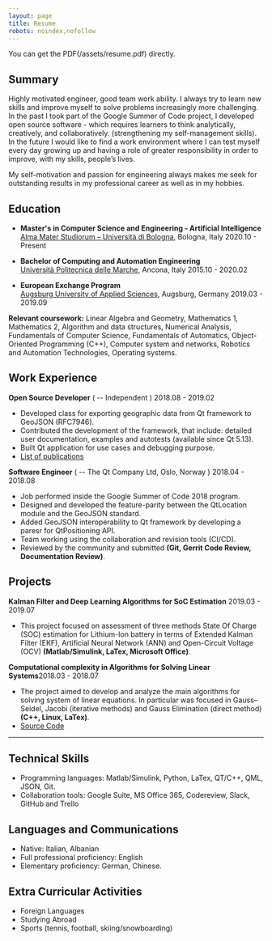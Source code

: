 ```yaml
---
layout: page
title: Resume
robots: noindex,nofollow
---
```


You can get the PDF(/assets/resume.pdf) directly.

## Summary

Highly motivated engineer, good team work ability. I always try to learn new skills and improve myself to solve problems increasingly more challenging. In the past I took part of the Google Summer of Code project, I developed open source software - which requires learners to think analytically, creatively, and collaboratively. (strengthening my self-management skills). In the future I would like to find a work environment where I can test myself every day growing up and having a role of greater responsibility in order to improve, with my skills, people’s lives.

My self-motivation and passion for engineering always makes me seek for outstanding results in my professional career as well as in my hobbies.

## Education

- **Master's in Computer Science and Engineering - Artificial Intelligence**\
  [Alma Mater Studiorum – Università di Bologna](https://www.unibo.it/en/homepage), Bologna, Italy <span class="right">2020.10 - Present</span><br>

- **Bachelor of Computing and Automation Engineering**\
  [Università Politecnica delle Marche](https://www.univpm.it/Entra/Universita_Politecnica_delle_Marche_Home/L/1), Ancona, Italy <span class="right">2015.10 - 2020.02</span><br>

- **European Exchange Program**\
  [Augsburg University of Applied Sciences](https://www.hs-augsburg.de/en/), Augsburg, Germany <span class="right">2019.03 - 2019.09</span>

**Relevant coursework:** Linear Algebra and Geometry, Mathematics 1, Mathematics 2, Algorithm and data structures, Numerical Analysis, Fundamentals of Computer Science, Fundamentals of Automatics, Object-Oriented Programming (C++), Computer system and networks, Robotics and Automation Technologies, Operating systems.

## Work Experience

**Open Source Developer** ( -- Independent ) <span class="right"> 2018.08 - 2019.02</span><br>

- Developed class for exporting geographic data from Qt framework to GeoJSON (RFC7946).
- Contributed the development of the framework, that include: detailed user documentation, examples and autotests (available since Qt 5.13).
- Built Qt application for use cases and debugging purpose.
- [List of publications](https://codereview.qt-project.org/q/owner:%22Julian+Sherollari%22+)

**Software Engineer** ( -- The Qt Company Ltd, Oslo, Norway ) <span class="right"> 2018.04 - 2018.08</span>

- Job performed inside the Google Summer of Code 2018 program.
- Designed and developed the feature-parity between the QtLocation module and the GeoJSON standard.
- Added GeoJSON interoperability to Qt framework by developing a paresr for QtPositioning API.
- Team working using the collaboration and revision tools (CI/CD).
- Reviewed by the community and submitted **(Git, Gerrit Code Review, Documentation Review)**.

## Projects

**Kalman Filter and Deep Learning Algorithms for SoC Estimation**<span class="role"></span> <span class="right">2019.03 - 2019.07</span><br>

- This project focused on assessment of three methods State Of Charge (SOC) estimation for Lithium-Ion battery in terms of Extended Kalman Filter (EKF), Artificial Neural Network (ANN) and Open-Circuit Voltage (OCV) **(Matlab/Simulink, LaTex, Microsoft Office)**.

**Computational complexity in Algorithms for Solving Linear Systems**<span class="role"></span><span class="right">2018.03 - 2018.07</span><br>

- The project aimed to develop and analyze the main algorithms for solving system of linear equations. In particular was focused in Gauss–Seidel, Jacobi (iterative methods) and Gauss Elimination (direct method) **(C++, Linux, LaTex)**.
- [Source Code](https://github.com/jdotsh/linear-system-solver)

---

## Technical Skills

- Programming languages: Matlab/Simulink, Python, LaTex, QT/C++, QML, JSON, Git.
- Collaboration tools: Google Suite, MS Office 365, Codereview, Slack, GitHub and Trello

## Languages and Communications

- Native: Italian, Albanian
- Full professional proficiency: English
- Elementary proficiency: German, Chinese.

## Extra Curricular Activities

- Foreign Languages
- Studying Abroad
- Sports (tennis, football, skiing/snowboarding)
